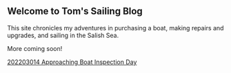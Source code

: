 ## Welcome to Tom's Sailing Blog

This site chronicles my adventures in purchasing a boat, making repairs and upgrades, and sailing in the Salish Sea.

More coming soon!

[202203014 Approaching Boat Inspection Day](https://tomsalzer.github.io/Sailing/20220314-approaching-boat-inspection-day.html)
